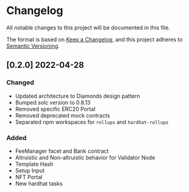 # Changelog

All notable changes to this project will be documented in this file.

The format is based on [Keep a Changelog](https://keepachangelog.com/en/1.0.0/),
and this project adheres to [Semantic Versioning](https://semver.org/spec/v2.0.0.html).

## [0.2.0] 2022-04-28

### Changed

- Updated architecture to Diamonds design pattern
- Bumped solc version to 0.8.13
- Removed specific ERC20 Portal
- Removed deprecated mock contracts
- Separated npm workspaces for `rollups` and `hardhat-rollups`

### Added

- FeeManager facet and Bank contract
- Altruistic and Non-altruistic behavior for Validator Node
- Template Hash
- Setup Input
- NFT Portal
- New hardhat tasks
